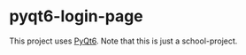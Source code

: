 # pyqt6-login-page
This project uses [PyQt6](https://pypi.org/project/PyQt6/).
Note that this is just a school-project.
